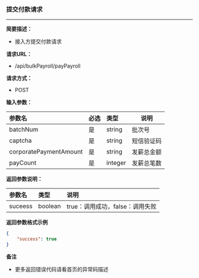 ### 提交付款请求

---

**简要描述：**

* 接入方提交付款请求

**请求URL：**

* /api/bulkPayroll/payPayroll

**请求方式：**

* POST 

**输入参数：**

| 参数名 | 必选 | 类型 | 说明 |
| :--- | :--- | :--- | --- |
| batchNum | 是 | string | 批次号 |
| captcha | 是 | string | 短信验证码 |
| corporatePaymentAmount | 是 | string | 发薪总金额 |
| payCount | 是 | integer | 发薪总笔数 |

**返回参数说明：**

| 参数名 | 类型 | 说明 |
| :--- | :--- | :--- |
| suceess | boolean | true：调用成功，false：调用失败 |

**返回参数格式示例**

```json
{
    "success": true
}
```

**备注**

* 更多返回错误代码请看首页的异常码描述



